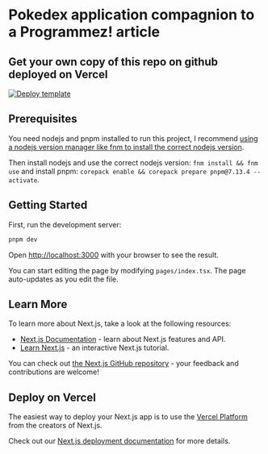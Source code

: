 # Pokedex application compagnion to a Programmez! article

## Get your own copy of this repo on github deployed on Vercel

[![Deploy template](https://vercel.com/button)](https://vercel.com/new/clone?repository-url=https%3A%2F%2Fgithub.com%2FJeremie-Chauvel%2Fpokedex-perf-programmez%2Ftree%2Fmain&project-name=pokedex-perf-programmez&repository-name=pokedex-perf-programmez)

## Prerequisites

You need nodejs and pnpm installed to run this project, I recommend [using a nodejs version manager like fnm to install the correct nodejs version](https://github.com/Schniz/fnm#installation).

Then install nodejs and use the correct nodejs version: `fnm install && fnm use`
and install pnpm: `corepack enable && corepack prepare pnpm@7.13.4 --activate`.

## Getting Started

First, run the development server:

```bash
pnpm dev
```

Open [http://localhost:3000](http://localhost:3000) with your browser to see the result.

You can start editing the page by modifying `pages/index.tsx`. The page auto-updates as you edit the file.

## Learn More

To learn more about Next.js, take a look at the following resources:

- [Next.js Documentation](https://nextjs.org/docs) - learn about Next.js features and API.
- [Learn Next.js](https://nextjs.org/learn) - an interactive Next.js tutorial.

You can check out [the Next.js GitHub repository](https://github.com/vercel/next.js/) - your feedback and contributions are welcome!

## Deploy on Vercel

The easiest way to deploy your Next.js app is to use the [Vercel Platform](https://vercel.com/new?utm_medium=default-template&filter=next.js&utm_source=create-next-app&utm_campaign=create-next-app-readme) from the creators of Next.js.

Check out our [Next.js deployment documentation](https://nextjs.org/docs/deployment) for more details.
